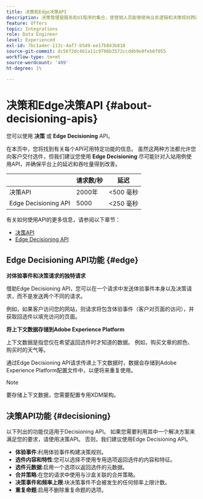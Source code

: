 ```yaml
---
title: 决策和Edge决策API
description: 决策管理是服务和UI程序的集合，使营销人员能够使用业务逻辑和决策规则跨渠道和应用程序创建和提供最终用户个性化选件体验。
feature: Offers
topic: Integrations
role: Data Engineer
level: Experienced
exl-id: 7bc1a4ec-113c-4af7-b549-ee17b843b818
source-git-commit: dc56f2dc461a11c9706b3572ccd4b9e0feb6f055
workflow-type: tm+mt
source-wordcount: '409'
ht-degree: 1%

---
```


# 决策和Edge决策API {#about-decisioning-apis}

您可以使用 **决策** 或 **Edge Decisioning** API。

在本页中，您将找到有关每个API可用特定功能的信息。 虽然这两种方法都允许您向客户交付选件，但我们建议您使用 **Edge Decisioning** 尽可能针对入站用例使用API，并确保平台上的延迟和吞吐量得到改善。

|  | 请求数/秒 | 延迟 |
|---|---|---|
| 决策API | 2000年 | &lt;500 毫秒 |
| Edge Decisioning API | 5000 | &lt;250 毫秒 |

有关如何使用API的更多信息，请参阅以下章节：
* [决策API](decisioning-api.md)
* [Edge Decisioning API](edge-decisioning-api.md)

## Edge Decisioning API功能 {#edge}

**对体验事件和决策请求的独特请求**

借助Edge Decisioning API，您可以在一个请求中发送体验事件本身以及决策请求，而不是发送两个不同的请求。

例如，如果客户访问您的网站，则请求将包含体验事件（客户对页面的访问），并获取回选件以填充访问的页面。

**将上下文数据存储到Adobe Experience Platform**

上下文数据是指您仅在希望返回选件时才知道的数据。 例如，购买文章的颜色、购买时的天气等。

通过Edge Decisioning API请求传递上下文数据时，数据会存储到Adobe Experience Platform配置文件中，以便将来重复使用。

>[!NOTE]
>
>要存储上下文数据，您需要配置专用XDM架构。

## 决策API功能 {#decisioning}

以下列出的功能仅适用于Decisioning API。 如果您需要利用其中一个解决方案来满足您的要求，请使用决策API。 否则，我们建议使用Edge Decisioning API。

* **体验事件**:利用体验事件构建决策规则。
* **选件内容和特性**:您可以选择不使用专用选项返回选件的内容和特征。
* **选件元数据**:启用一个选项以返回选件的元数据。
* **合并策略**:在您的请求中使用与沙盒关联的合并策略。
* **决策事件和频率上限**:块决策事件不会被发生的任何频率上限计数。
* **重复命题**:启用不删除重复命题的选项。
